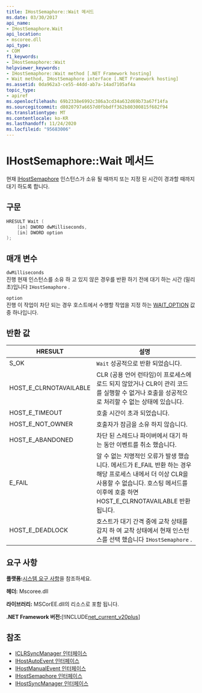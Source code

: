 ```yaml
---
title: IHostSemaphore::Wait 메서드
ms.date: 03/30/2017
api_name:
- IHostSemaphore.Wait
api_location:
- mscoree.dll
api_type:
- COM
f1_keywords:
- IHostSemaphore::Wait
helpviewer_keywords:
- IHostSemaphore::Wait method [.NET Framework hosting]
- Wait method, IHostSemaphore interface [.NET Framework hosting]
ms.assetid: 0da962a3-ce55-44dd-ab7a-14ad7105af4a
topic_type:
- apiref
ms.openlocfilehash: 69b2338e6992c386a3cd34a632d69b73a67f14fa
ms.sourcegitcommit: d8020797a6657d0fbbdff362b80300815f682f94
ms.translationtype: MT
ms.contentlocale: ko-KR
ms.lasthandoff: 11/24/2020
ms.locfileid: "95683006"
---
```

# <a name="ihostsemaphorewait-method"></a>IHostSemaphore::Wait 메서드

현재 [IHostSemaphore](ihostsemaphore-interface.md) 인스턴스가 소유 될 때까지 또는 지정 된 시간이 경과할 때까지 대기 하도록 합니다.  
  
## <a name="syntax"></a>구문  
  
```cpp  
HRESULT Wait (  
    [in] DWORD dwMilliseconds,  
    [in] DWORD option  
);  
```  
  
## <a name="parameters"></a>매개 변수  

 `dwMilliseconds`  
 진행 현재 인스턴스를 소유 하 고 있지 않은 경우를 반환 하기 전에 대기 하는 시간 (밀리초)입니다 `IHostSemaphore` .  
  
 `option`  
 진행 이 작업이 차단 되는 경우 호스트에서 수행할 작업을 지정 하는 [WAIT_OPTION](wait-option-enumeration.md) 값 중 하나입니다.  
  
## <a name="return-value"></a>반환 값  
  
|HRESULT|설명|  
|-------------|-----------------|  
|S_OK|`Wait` 성공적으로 반환 되었습니다.|  
|HOST_E_CLRNOTAVAILABLE|CLR (공용 언어 런타임)이 프로세스에 로드 되지 않았거나 CLR이 관리 코드를 실행할 수 없거나 호출을 성공적으로 처리할 수 없는 상태에 있습니다.|  
|HOST_E_TIMEOUT|호출 시간이 초과 되었습니다.|  
|HOST_E_NOT_OWNER|호출자가 잠금을 소유 하지 않습니다.|  
|HOST_E_ABANDONED|차단 된 스레드나 파이버에서 대기 하는 동안 이벤트를 취소 했습니다.|  
|E_FAIL|알 수 없는 치명적인 오류가 발생 했습니다. 메서드가 E_FAIL 반환 하는 경우 해당 프로세스 내에서 더 이상 CLR을 사용할 수 없습니다. 호스팅 메서드를 이후에 호출 하면 HOST_E_CLRNOTAVAILABLE 반환 됩니다.|  
|HOST_E_DEADLOCK|호스트가 대기 간격 중에 교착 상태를 감지 하 여 교착 상태에서 현재 인스턴스를 선택 했습니다 `IHostSemaphore` .|  
  
## <a name="requirements"></a>요구 사항  

 **플랫폼:**[시스템 요구 사항](../../get-started/system-requirements.md)을 참조하세요.  
  
 **헤더:** Mscoree.dll  
  
 **라이브러리:** MSCorEE.dll의 리소스로 포함 됩니다.  
  
 **.NET Framework 버전:**[!INCLUDE[net_current_v20plus](../../../../includes/net-current-v20plus-md.md)]  
  
## <a name="see-also"></a>참조

- [ICLRSyncManager 인터페이스](iclrsyncmanager-interface.md)
- [IHostAutoEvent 인터페이스](ihostautoevent-interface.md)
- [IHostManualEvent 인터페이스](ihostmanualevent-interface.md)
- [IHostSemaphore 인터페이스](ihostsemaphore-interface.md)
- [IHostSyncManager 인터페이스](ihostsyncmanager-interface.md)
